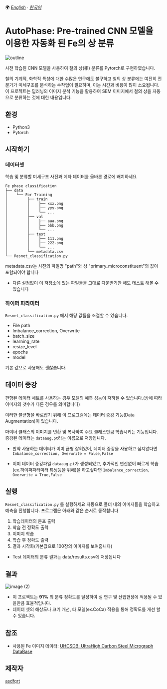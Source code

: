 🌍
*[English](README.md) ∙ [한국어](README-kr.md)*


# AutoPhase: Pre-trained CNN 모델을 이용한 자동화 된 Fe의 상 분류
![outline](https://user-images.githubusercontent.com/79451613/219885029-596707b1-806a-4fc2-85c7-c6eea6dbc51e.png)

사전 학습된 CNN 모델을 사용하여 철의 상(相) 분류를 Pytorch로 구현하였습니다.

철의 기계적, 화학적 특성에 대한 수많은 연구에도 불구하고 철의 상 분류에는 여전히 전문가가 미세구조를 분석하는 수작업이 필요하며, 이는 시간과 비용이 많이 소요됩니다. 이 프로젝트는 딥러닝의 이미지 분석 기능을 활용하여 SEM 이미지에서 철의 상을 자동으로 분류하는 것에 대한 내용입니다.

## 환경
- Python3
- Pytorch

## 시작하기
### 데이터셋
학습 및 분류할 미세구조 사진과 메타 데이터를 올바른 경로에 배치하세요

    Fe phase classification
    ├── data
    │    └── For Training
    │         ├── train
    │         │    ├── xxx.png
    │         │    ├── yyy.png
    │         │    └── ...
    │         ├── val
    │         │    ├── aaa.png
    │         │    ├── bbb.png
    │         │    └── ...
    │         ├── test
    │         │    ├── 111.png
    │         │    ├── 222.png
    │         │    └── ...
    │         └── metadata.csv
    └── Resnet_classification.py

metadata.csv는 사진의 파일명 "path"와 상 "primary_microconstituent"의 값이 포함되어야 합니다

* 다른 설정없이 이 저장소에 있는 파일들을 그대로 다운받기만 해도 테스트 해볼 수 있습니다

### 하이퍼 파라미터
`Resnet_classification.py` 에서 해당 값들을 조절할 수 있습니다.
* File path
* Imbalance_correction, Overwrite
* batch_size
* learning_rate
* resize_level
* epochs
* model

기본 값으로 사용해도 괜찮습니다.

## 데이터 증강
편향된 데이터 세트를 사용하는 경우 모델의 예측 성능이 저하될 수 있습니다.(상에 따라 이미지의 갯수가 다른 경우를 의미합니다)

이러한 불균형을 바로잡기 위해 이 프로그램에는 데이터 증강 기능(Data Augmentation)이 있습니다.

마이너 클래스의 이미지를 변환 및 복사하여 주요 클래스만큼 학습시키는 기능입니다.
증강된 데이터는 `dataaug.pt`라는 이름으로 저장됩니다.

* 만약 사용하는 데이터가 이미 균형 잡혀있어, 데이터 증강을 사용하고 싶지않다면
`Imbalance_correction, Overwrite = False,False`

* 이미 데이터 증강파일 `dataaug.pt`가 생성되었고, 추가적인 연산없이 빠르게 학습(ex.하이퍼파라미터 튜닝등을 위해)을 하고싶다면
`Imbalance_correction, Overwrite = True,False`

## 실행
`Resnet_classification.py` 를 실행하세요
자동으로 폴더 내의 이미지들을 학습하고 예측을 진행합니다.
프로그램은 아래와 같은 순서로 동작합니다

1. 학습데이터의 분포 출력
2. 학습 전 정확도 출력
3. 이미지 학습
4. 학습 후 정확도 출력
5. 결과 시각화(기본값으로 100장의 이미지를 보여줍니다)

* Test 데이터의 분류 결과는 data/results.csv에 저장됩니다

## 결과
![image (2)](https://user-images.githubusercontent.com/79451613/219881948-f062f3ab-4b01-42e8-a794-cd4cc251b267.png)

* 이 프로젝트는 **91%** 의 분류 정확도를 달성하여 실 연구 및 산업현장에 적용될 수 있을만큼 효율적입니다.
* 데이터 셋의 해상도나 크기 개선, 타 모델(ex.CoCa) 적용을 통해 정확도를 개선 할 수 있습니다.

## 참조
- 사용된 Fe 이미지 데이터: [UHCSDB: UltraHigh Carbon Steel Micrograph DataBase](https://www.kaggle.com/datasets/safi842/highcarbon-micrographs)

## 제작자
[asdfqrt](https://github.com/asdfqrt)